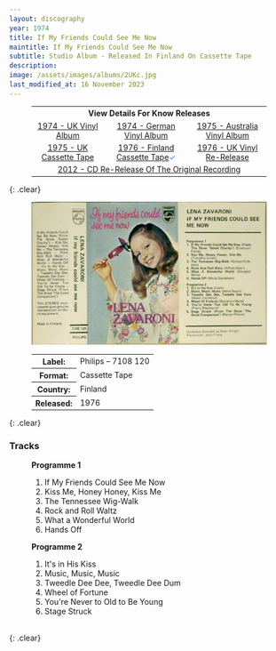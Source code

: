 ```yaml
---
layout: discography
year: 1974
title: If My Friends Could See Me Now
maintitle: If My Friends Could See Me Now
subtitle: Studio Album - Released In Finland On Cassette Tape
description: 
image: /assets/images/albums/2UKc.jpg
last_modified_at: 16 November 2023
---
```


<figure class="fig3">
<table style="text-align:center;">
<tr><th colspan="4">View Details For Know Releases</th></tr>
<tr><td><a href="/discography/studio-albums/1974-if-my-friends-could-see-me-now-uk">1974 - UK Vinyl Album</a></td><td><a href="/discography/studio-albums/1974-if-my-friends-could-see-me-now-germany">1974 - German Vinyl Album</a></td><td><a href="/discography/studio-albums/1975-if-my-friends-could-see-me-now-australia">1975 - Australia Vinyl Album</a></td></tr>
<tr><td><a href="/discography/studio-albums/1975-if-my-friends-could-see-me-now-uk">1975 - UK Cassette Tape</a></td><td><a href="/discography/studio-albums/1976-if-my-friends-could-see-me-now-finland">1976 - Finland Cassette Tape</a><span style="color:#2a7ae2;">&check;</span></td><td><a href="/discography/studio-albums/1976-11-if-my-friends-could-see-me-now-uk">1976 - UK Vinyl Re-Release</a></td></tr>
<tr><td colspan="3"><a href="/discography/studio-albums/2012-11-19-if-my-friends-could-see-me-now-uk">2012 - CD Re-Release Of The Original Recording</a></td></tr>
</table>
</figure>

{: .clear}

<figure class="fig3" id="finland">
<img src="/assets/images/albums/2UKc.jpg" class="full-width" alt="Front Cover for the album If My Friends Could See Me Now - Cassette Tape – 7108 120 (1976)" />
<figcaption>
<table>
<tr><th>Label:</th><td>Philips – 7108 120</td></tr>
<tr><th>Format:</th><td>Cassette Tape</td></tr>
<tr><th>Country:</th><td>Finland</td></tr>
<tr><th>Released:</th><td>1976</td></tr>
</table>
</figcaption>
</figure>

{: .clear}

<h3>Tracks</h3>

<figure class="fig1" id="programme1">
<figcaption>
<strong>Programme 1</strong>
</figcaption>
<ol>
<li>If My Friends Could See Me Now</li>
<li>Kiss Me, Honey Honey, Kiss Me</li>
<li>The Tennessee Wig-Walk</li>
<li>Rock and Roll Waltz</li>
<li>What a Wonderful World</li>
<li>Hands Off</li>
</ol>
</figure>

<figure class="fig2" id="programme2">
<figcaption>
<strong>Programme 2</strong>
</figcaption>
<ol>
<li>It's in His Kiss</li>
<li>Music, Music, Music</li>
<li>Tweedle Dee Dee, Tweedle Dee Dum</li>
<li>Wheel of Fortune</li>
<li>You're Never to Old to Be Young</li>
<li>Stage Struck</li>
</ol>
</figure>

<br />{: .clear}

